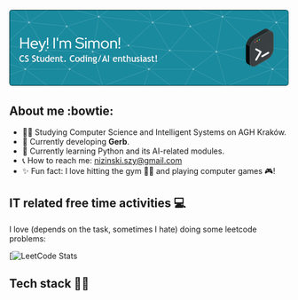 <p align="center">
  <img src="./github-banner.png" />
</p>

## About me :bowtie:

- 👨‍🎓 Studying Computer Science and Intelligent Systems on AGH Kraków.
- 👷 Currently developing **Gerb**.
- 📖 Currently learning Python and its AI-related modules.
- 📞 How to reach me: nizinski.szy@gmail.com
- ✨ Fun fact: I love hitting the gym 🍚🍗 and playing computer games 🎮!

## IT related free time activities 💻

I love (depends on the task, sometimes I hate) doing some leetcode problems:
  
[![LeetCode Stats](https://leetcard.jacoblin.cool/nxszy?theme=dark&font=Red%20Hat%20Display&ext=heatmap)

## Tech stack 👨‍💻

<!--
**nxszy/nxszy** is a ✨ _special_ ✨ repository because its `README.md` (this file) appears on your GitHub profile.

Here are some ideas to get you started:

- 🔭 I’m currently working on ...
- 🌱 I’m currently learning ...
- 👯 I’m looking to collaborate on ...
- 🤔 I’m looking for help with ...
- 💬 Ask me about ...
- 📫 How to reach me: ...
- 😄 Pronouns: ...
- ⚡ Fun fact: ...
-->
